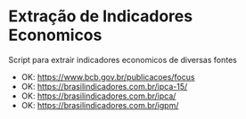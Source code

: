 # Extração de Indicadores Economicos

Script para extrair indicadores economicos de diversas fontes

- OK: https://www.bcb.gov.br/publicacoes/focus
- OK: https://brasilindicadores.com.br/ipca-15/
- OK: https://brasilindicadores.com.br/ipca/
- OK: https://brasilindicadores.com.br/igpm/